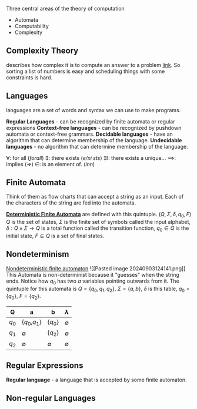 Three central areas of the theory of computation
- Automata
- Computability
- Complexity
## Complexity Theory
describes how complex it is to compute an answer to a problem [link](https://en.wikipedia.org/wiki/Computational_complexity_theory). So sorting a list of numbers is easy and scheduling things with some constraints is hard. 

## Languages
languages are a set of words and syntax we can use to make programs. 

**Regular Languages** - can be recognized by finite automata or regular expressions
**Context-free languages** - can be recognized by pushdown automata or context-free grammars. 
**Decidable languages** - have an algorithm that can determine membership of the language.
**Undecidable languages** - no algorithm that can determine membership of the language.

$\forall$: for all (*forall*)
$\exists$: there exists (*e/xi sts*)
$\exists!$: there exists a unique... 
$\implies$: implies (*=>*)
$\in$: is an element of. (*inn*)

## Finite Automata
Think of them as flow charts that can accept a string as an input. Each of the characters of the string are fed into the automata.

[**Deterministic Finite Automata**](https://en.wikipedia.org/wiki/Deterministic_finite_automaton) are defined with this quintuple.
$(Q,\Sigma,\delta, q_{0}, F)$ 
$Q$ is the set of states, $\Sigma$ is the finite set of symbols called the input alphabet, $\delta: Q \times \Sigma \to Q$ is a total function called the transition function, $q_{0}\in Q$ is the initial state, $F\subseteq Q$ is a set of final states.   
## Nondeterminism
[Nondeterministic finite automaton](https://en.wikipedia.org/wiki/Nondeterministic_finite_automaton)
![[Pasted image 20240903124141.png]] 
This Automata is non-determinist because it "guesses" when the string ends. Notice how $q_{0}$ has two $a$ variables pointing outwards from it. 
The quintuple for this automata is $Q=\{q_{0},q_{1},q_{2}\}$, $\Sigma=\{a,b\}$, $\delta$ is this table, $q_{0}=\{q_{0}\}$, $F=\{q_{2}\}$.

| Q       | a                 | b           | $\lambda$   |
| ------- | ----------------- | ----------- | ----------- |
| $q_{0}$ | {$q_{0}$,$q_{1}$} | {$q_{0}$}   | $\emptyset$ |
| $q_{1}$ | $\emptyset$       | {$q_{2}$}   | $\emptyset$ |
| $q_{2}$ | $\emptyset$       | $\emptyset$ | $\emptyset$ |
## Regular Expressions
**Regular language** - a language that is accepted by some finite automaton.
## Non-regular Languages
